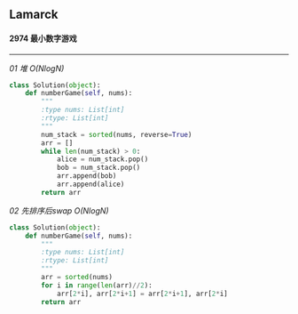 ## Lamarck &nbsp; &nbsp; &nbsp;
#### 2974  最小数字游戏
---


*01  堆 O(NlogN)*
```python
class Solution(object):
    def numberGame(self, nums):
        """
        :type nums: List[int]
        :rtype: List[int]
        """
        num_stack = sorted(nums, reverse=True)
        arr = []
        while len(num_stack) > 0:
            alice = num_stack.pop()
            bob = num_stack.pop()
            arr.append(bob)
            arr.append(alice)
        return arr
```

*02  先排序后swap O(NlogN)*
```python
class Solution(object):
    def numberGame(self, nums):
        """
        :type nums: List[int]
        :rtype: List[int]
        """
        arr = sorted(nums)
        for i in range(len(arr)//2):
            arr[2*i], arr[2*i+1] = arr[2*i+1], arr[2*i]
        return arr
```

